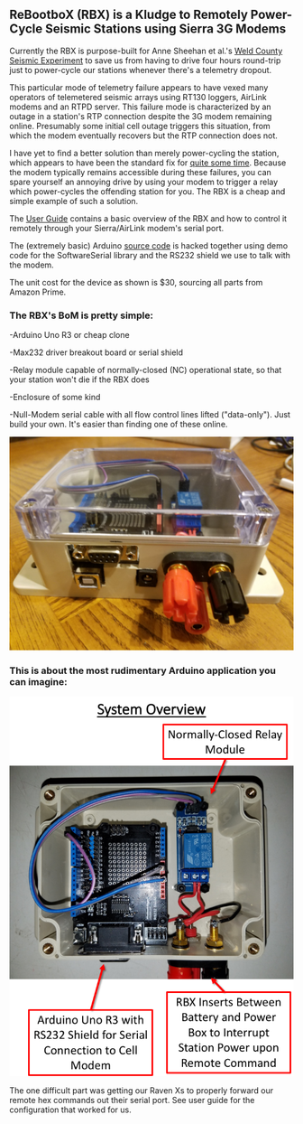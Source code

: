 ## ReBootboX (RBX) is a Kludge to Remotely Power-Cycle Seismic Stations using Sierra 3G Modems

Currently the RBX is purpose-built for Anne Sheehan et al.'s [Weld County Seismic Experiment](https://cires.colorado.edu/news/preventing-human-caused-earthquakes) to save us from having to drive four hours round-trip just to power-cycle our stations whenever there's a telemetry dropout. 

This particular mode of telemetry failure appears to have vexed many operators of telemetered seismic arrays using RT130 loggers, AirLink modems and an RTPD server. This failure mode is characterized by an outage in a station's RTP connection despite the 3G modem remaining online. Presumably some initial cell outage triggers this situation, from which the modem eventually recovers but the RTP connection does not. 

I have yet to find a better solution than merely power-cycling the station, which appears to have been the standard fix for [quite some time](https://geohazards.usgs.gov/pipermail/anss-netops/2011-November/000209.html). Because the modem typically remains accessible during these failures, you can spare yourself an annoying drive by using your modem to trigger a relay which power-cycles the offending station for you. The RBX is a cheap and simple example of such a solution.       

The [User Guide](https://github.com/bugoutput/ReBootboX/blob/master/rbxuserguidev0.pdf) contains a basic overview of the RBX and how to control it remotely through your Sierra/AirLink modem's serial port. 

The (extremely basic) Arduino [source code](https://github.com/bugoutput/ReBootboX/blob/master/RBX_v0.ino) is hacked together using demo code for the SoftwareSerial library and the RS232 shield we use to talk with the modem. 

The unit cost for the device as shown is $30, sourcing all parts from Amazon Prime.

### The RBX's BoM is pretty simple: 
-Arduino Uno R3 or cheap clone

-Max232 driver breakout board or serial shield

-Relay module capable of normally-closed (NC) operational state, so that your station won't die if the RBX does

-Enclosure of some kind

-Null-Modem serial cable with all flow control lines lifted ("data-only"). Just build your own. It's easier than finding one of these online.


![Image](https://github.com/bugoutput/ReBootboX/blob/master/rebootBox.jpg)



### This is about the most rudimentary Arduino application you can imagine: 


![Image](https://github.com/bugoutput/ReBootboX/blob/master/rbxoverview.png)

The one difficult part was getting our Raven Xs to properly forward our remote hex commands out their serial port. See user guide for the configuration that worked for us.   
